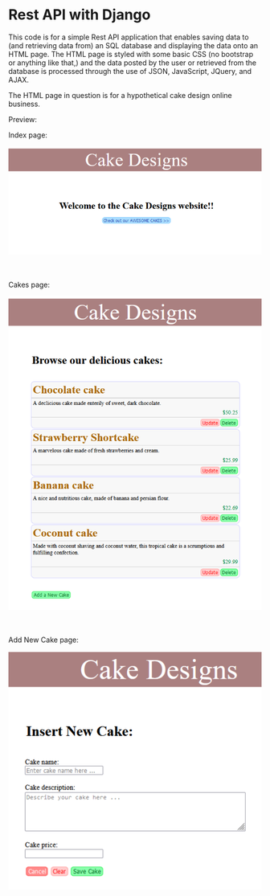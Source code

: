 # Rest API with Django
This code is for a simple Rest API application that enables saving data to (and retrieving data from) an SQL database and displaying the data onto an HTML page.
The HTML page is styled with  some basic CSS (no bootstrap or anything like that,) and the data posted by the user or retrieved from the database is processed through the use of JSON, JavaScript, JQuery, and AJAX.

The HTML page in question is for a hypothetical cake design online business.

Preview:

Index page:<br>
<p align="center">
  <img max-width="400" src="https://github.com/Lunrage/rest_api/blob/main/images/index_page.png" alt="index.html">
</p>
<br>
<br>
Cakes page:<br>
<p align="center">
  <img max-width="400" src="https://github.com/Lunrage/rest_api/blob/main/images/cakes_page.png" alt="cakes.html">
</p>
<br>
<br>
Add New Cake page:<br>
<p align="center">
  <img max-width="400" src="https://github.com/Lunrage/rest_api/blob/main/images/add_cake_page.png" alt="add_cake.html">
</p>
